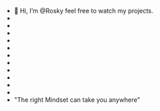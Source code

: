 - 👋 Hi, I’m @Rosky feel free to watch my projects.
-
-
-
-
-
-
-
-
-
-
-
- "The right Mindset can take you anywhere"

<!---
Rosky96/Rosky96 is a ✨ special ✨ repository because its `README.md` (this file) appears on your GitHub profile.
You can click the Preview link to take a look at your changes.
--->
